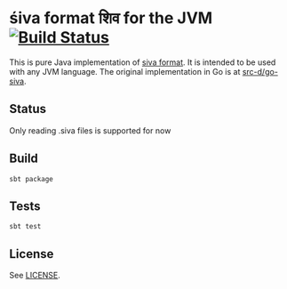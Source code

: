 # śiva format शिव for the JVM [![Build Status](https://travis-ci.org/src-d/siva-java.svg?branch=master)](https://travis-ci.org/src-d/siva-java)

This is pure Java implementation of [siva format](https://github.com/src-d/go-siva/blob/master/SPEC.md).
It is intended to be used with any JVM language.
The original implementation in Go is at [src-d/go-siva](https://github.com/src-d/go-siva).

## Status
Only reading .siva files is supported for now

## Build
`sbt package`

## Tests
`sbt test`


## License

See [LICENSE](LICENSE).

 
